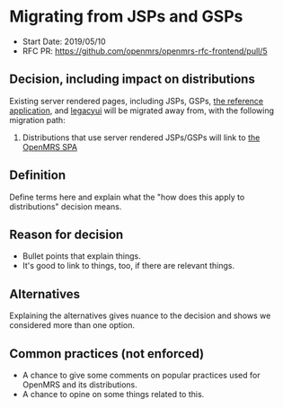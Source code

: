 # Migrating from JSPs and GSPs
- Start Date: 2019/05/10
- RFC PR: https://github.com/openmrs/openmrs-rfc-frontend/pull/5

## Decision, including impact on distributions
Existing server rendered pages, including JSPs, GSPs,
[the reference application](https://github.com/openmrs/openmrs-module-referenceapplication), and
[legacyui](https://github.com/openmrs/openmrs-module-legacyui) will be migrated away from, with
the following migration path:

1) Distributions that use server rendered JSPs/GSPs will link to
[the OpenMRS SPA]()

## Definition
Define terms here and explain what the "how does this apply to distributions" decision means.

## Reason for decision
- Bullet points that explain things.
- It's good to link to things, too, if there are relevant things.

## Alternatives
Explaining the alternatives gives nuance to the decision and shows we considered more than one option.

## Common practices (not enforced)
- A chance to give some comments on popular practices used for OpenMRS and its distributions.
- A chance to opine on some things related to this.